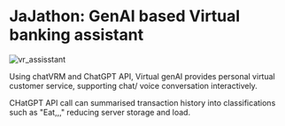 # JaJathon: GenAI based Virtual banking assistant

![vr_assisstant](https://github.com/adas598/jajathon-vr-banking-assistant/assets/86496557/9d77b76a-3b71-49e8-aeb7-57418fdf0e2b)

Using chatVRM and ChatGPT API, Virtual genAI provides personal virtual customer service, supporting chat/ voice conversation interactively.

CHatGPT API call can summarised transaction history into classifications such as "Eat,,," reducing server storage and load.




